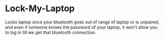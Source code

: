 Lock-My-Laptop
==============

Locks laptop once your bluetooth goes out of range of laptop or is unpaired, and even if someone knows the password of your laptop, it won't allow you to log in till we get that bluetooth connection.
